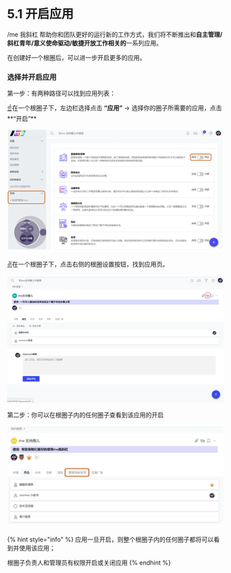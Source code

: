 # 5.1 开启应用

/me 我斜杠 帮助你和团队更好的运行新的工作方式，我们将不断推出和**自主管理/斜杠青年/意义使命驱动/敏捷开放工作相关的**一系列应用。

在创建好一个根圈后，可以进一步开启更多的应用。

### 选择并开启应用

第一步：有两种路径可以找到应用列表：

[☝](https://emojipedia.org/white-up-pointing-index/)在一个根圈子下，左边栏选择点击 **“应用”** -&gt; 选择你的圈子所需要的应用，点击**“开启”**

![&#x5E94;&#x7528;&#x9875;](../.gitbook/assets/5-1-1.png)

[✌](https://emojipedia.org/victory-hand/)在一个根圈子下，点击右侧的根圈设置按钮，找到应用页。

![&#x6839;&#x5708;&#x8BBE;&#x7F6E;&#x6309;&#x94AE;](../.gitbook/assets/5-1-2.png)

第二步：你可以在根圈子内的任何圈子查看到该应用的开启

![&#x6DFB;&#x52A0;&#x540E;&#x7684;&#x5E94;&#x7528;](../.gitbook/assets/5-1-3.png)

{% hint style="info" %}
应用一旦开启，则整个根圈子内的任何圈子都将可以看到并使用该应用；

根圈子负责人和管理员有权限开启或关闭应用
{% endhint %}

